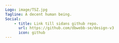 ```yaml
---
Logo: image/TSZ.jpg
Tagline: A decent human being.
Social:
    - title: Link till sidans github repo.
      url: https://github.com/dbwebb-se/design-v3
      icon: github
---
```

